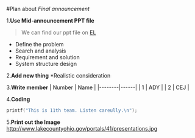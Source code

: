 #Plan about *Final announcement*

1.**Use Mid-announcement PPT file**
>We can find our ppt file on [EL](http://el.koreatech.ac.kr)
* Define the problem
* Search and analysis
* Requirement and solution
* System structure design

2.**Add new thing**
*Realistic consideration

3.**Write member**
| Number | Name |
|--------|------|
|  1     | ADY  |
|  2     | CEJ  |

4.**Coding**
```C++
printf("This is 11th team. Listen careully.\n");
```

5.**Print out the Image**
<http://www.lakecountyohio.gov/portals/41/presentations.jpg>
